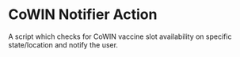 # CoWIN Notifier Action

A script which checks for CoWIN vaccine slot availability on specific state/location and notify the user.